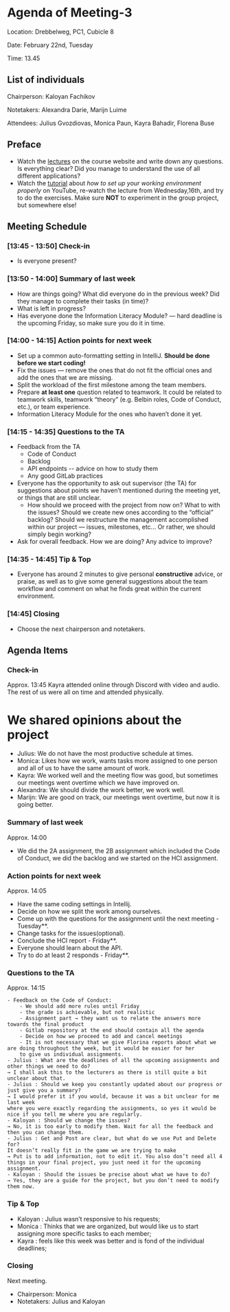 # Agenda of Meeting-3

Location: Drebbelweg, PC1, Cubicle 8

Date: February 22nd, Tuesday

Time: 13.45

## List of individuals

Chairperson: Kaloyan Fachikov

Notetakers: Alexandra Darie, Marijn Luime

Attendees: Julius Gvozdiovas, Monica Paun, Kayra Bahadir, Florena Buse

## Preface

- Watch the [lectures](htgittps://cse1105.pages.ewi.tudelft.nl/2021-2022/course-website/lectures/#lectures) on the course website and write down any questions. Is everything clear? Did you manage to understand the use of all different applications?
- Watch the [tutorial](https://www.youtube.com/watch?v=mSIvTYdWouk) about *how to set up your working environment properly* on YouTube, re-watch the lecture from Wednesday,16th, and try to do the exercises. Make sure **NOT** to experiment in the group project, but somewhere else!

## Meeting Schedule

### [13:45 - 13:50] Check-in

- Is everyone present?

### [13:50 - 14:00] Summary of last week

- How are things going? What did everyone do in the previous week? Did they manage to complete their tasks (in time)?
- What is left in progress?
- Has everyone done the Information Literacy Module? — hard deadline is the upcoming Friday, so make sure you do it in time.

### [14:00 - 14:15] Action points for next week

- Set up a common auto-formatting setting in IntelliJ. **Should be done before we start coding!**
- Fix the issues — remove the ones that do not fit the official ones and add the ones that we are missing.
- Split the workload of the first milestone among the team members.
- Prepare **at least one** question related to teamwork. It could be related to teamwork skills, teamwork “theory” (e.g. Belbin roles, Code of Conduct, etc.), or team experience.
- Information Literacy Module for the ones who haven’t done it yet.

### [14:15 - 14:35] Questions to the TA

- Feedback from the TA
    - Code of Conduct
    - Backlog
    - API endpoints -- advice on how to study them
    - Any good GitLab practices
- Everyone has the opportunity to ask out supervisor (the TA) for suggestions about points we haven’t mentioned during the meeting yet, or things that are still unclear.
    - How should we proceed with the project from now on? What to with the issues? Should we create new ones according to the “official” backlog? Should we restructure the management accomplished within our project — issues, milestones, etc...
    Or rather, we should simply begin working?
- Ask for overall feedback. How we are doing? Any advice to improve?

### [14:35 - 14:45] Tip & Top

- Everyone has around 2 minutes to give personal **constructive** advice, or praise, as well as to give some general suggestions about the team workflow and comment on what he finds great within the current environment.

### [14:45] Closing

- Choose the next chairperson and notetakers.

## Agenda Items

### Check-in

Approx. 13:45
Kayra attended online through Discord with video and audio. The rest of us were all on time and attended physically.


# We shared opinions about the project
- Julius: We do not have the most productive schedule at times.
- Monica: Likes how we work, wants tasks more assigned to one person and all of us to have the same amount of work.
- Kayra: We worked well and the meeting flow was good, but sometimes our meetings went overtime which we have improved on.
- Alexandra: We should divide the work better, we work well.
- Marijn: We are good on track, our meetings went overtime, but now it is going better. 

###  Summary of last week

Approx. 14:00
 - We did the 2A assignment, the 2B assignment which included the Code of Conduct, we did the backlog and we started on the HCI assignment.


### Action points for next week
Approx. 14:05

- Have the same coding settings in Intellij.
- Decide on how we split the work among ourselves.
- Come up with the questions for the assignment until the next meeting - Tuesday**.
- Change tasks for the issues(optional).
- Conclude the HCI report -  Friday**.
- Everyone should learn about the API. 
- Try to do at least 2 responds - Friday**.

### Questions to the TA
Approx. 14:15
 
    - Feedback on the Code of Conduct: 
        - We should add more rules until Friday
        - the grade is achievable, but not realistic
        - Assignment part → they want us to relate the answers more towards the final product
        - Gitlab repository at the end should contain all the agenda
        - Decide on how we proceed to add and cancel meetings
        - It is not necessary that we give Florina reports about what we are doing throughout the week, but it would be easier for her    
        to give us individual assignments.
    - Julius : What are the deadlines of all the upcoming assignments and other things we need to do? 
    → I shall ask this to the lecturers as there is still quite a bit unclear about that.
    - Julius : Should we keep you constantly updated about our progress or just give you a summary? 
    → I would prefer it if you would, because it was a bit unclear for me last week 
    where you were exactly regarding the assignments, so yes it would be nice if you tell me where you are regularly.
    - Kaloyan : Should we change the issues? 
    → No, it is too early to modify them. Wait for all the feedback and then you can change them.
    - Julius : Get and Post are clear, but what do we use Put and Delete for? 
    It doesn’t really fit in the game we are trying to make 
    → Put is to add information, not to edit it. You also don’t need all 4 things in your final project, you just need it for the upcoming assignment.
    - Kaloyan : Should the issues be precise about what we have to do? 
    → Yes, they are a guide for the project, but you don’t need to modify them now.


### Tip & Top

- Kaloyan : Julius wasn’t responsive to his requests;
- Monica : Thinks that we are organized, but would like us to start assigning more specific tasks to each member;
- Kayra : feels like this week was better and is fond of the individual deadlines;


### Closing

Next meeting.
- Chairperson: Monica
- Notetakers: Julius and Kaloyan
 


